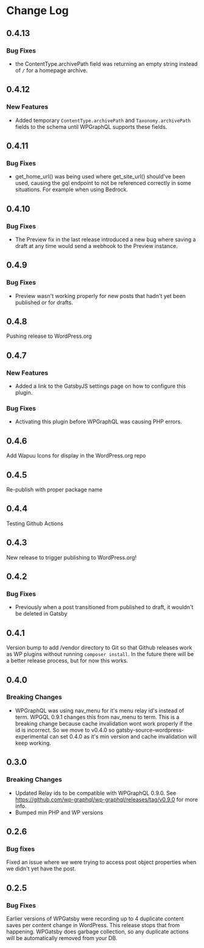 # Change Log

## 0.4.13

### Bug Fixes

- the ContentType.archivePath field was returning an empty string instead of `/` for a homepage archive.

## 0.4.12

### New Features

- Added temporary `ContentType.archivePath` and `Taxonomy.archivePath` fields to the schema until WPGraphQL supports these fields.

## 0.4.11

### Bug Fixes

- get_home_url() was being used where get_site_url() should've been used, causing the gql endpoint to not be referenced correctly in some situations. For example when using Bedrock.

## 0.4.10

### Bug Fixes

- The Preview fix in the last release introduced a new bug where saving a draft at any time would send a webhook to the Preview instance.

## 0.4.9

### Bug Fixes

- Preview wasn't working properly for new posts that hadn't yet been published or for drafts.

## 0.4.8

Pushing release to WordPress.org

## 0.4.7

### New Features

- Added a link to the GatsbyJS settings page on how to configure this plugin.

### Bug Fixes

- Activating this plugin before WPGraphQL was causing PHP errors.

## 0.4.6

Add Wapuu Icons for display in the WordPress.org repo

## 0.4.5

Re-publish with proper package name

## 0.4.4

Testing Github Actions

## 0.4.3

New release to trigger publishing to WordPress.org!

## 0.4.2

### Bug Fixes

- Previously when a post transitioned from published to draft, it wouldn't be deleted in Gatsby

## 0.4.1

Version bump to add /vendor directory to Git so that Github releases work as WP plugins without running `composer install`. In the future there will be a better release process, but for now this works.

## 0.4.0

### Breaking Changes

- WPGraphQL was using nav_menu for it's menu relay id's instead of term. WPGQL 0.9.1 changes this from nav_menu to term. This is a breaking change because cache invalidation wont work properly if the id is incorrect. So we move to v0.4.0 so gatsby-source-wordpress-experimental can set 0.4.0 as it's min version and cache invalidation will keep working.

## 0.3.0

### Breaking Changes

- Updated Relay ids to be compatible with WPGraphQL 0.9.0. See https://github.com/wp-graphql/wp-graphql/releases/tag/v0.9.0 for more info.
- Bumped min PHP and WP versions

## 0.2.6

### Bug fixes

Fixed an issue where we were trying to access post object properties when we didn't yet have the post.

## 0.2.5

### Bug Fixes

Earlier versions of WPGatsby were recording up to 4 duplicate content saves per content change in WordPress. This release stops that from happening. WPGatsby does garbage collection, so any duplicate actions will be automatically removed from your DB.
